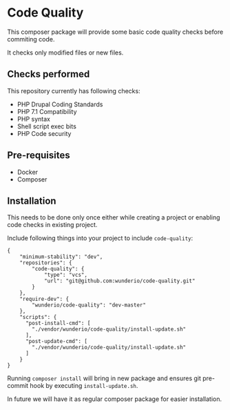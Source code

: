 # Code Quality

This composer package will provide some basic code quality checks before commiting code.

It checks only modified files or new files.

## Checks performed

This repository currently has following checks:

* PHP Drupal Coding Standards
* PHP 7.1 Compatibility
* PHP syntax
* Shell script exec bits
* PHP Code security

## Pre-requisites

* Docker
* Composer

## Installation

This needs to be done only once either while creating a project or enabling code checks in existing project.

Include following things into your project to include `code-quality`:

```
{
    "minimum-stability": "dev",
    "repositories": {
        "code-quality": {
            "type": "vcs",
            "url": "git@github.com:wunderio/code-quality.git"
        }
    },
    "require-dev": {
        "wunderio/code-quality": "dev-master"
    },
    "scripts": {
      "post-install-cmd": [
        "./vendor/wunderio/code-quality/install-update.sh"
      ],
      "post-update-cmd": [
        "./vendor/wunderio/code-quality/install-update.sh"
      ]
    }
}
```

Running `composer install` will bring in new package and ensures git pre-commit hook by executing `install-update.sh`.

In future we will have it as regular composer package for easier installation.
